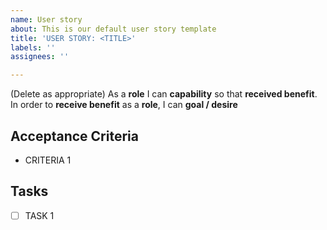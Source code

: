 ```yaml
---
name: User story
about: This is our default user story template
title: 'USER STORY: <TITLE>'
labels: ''
assignees: ''

---
```


(Delete as appropriate)
As a **role** I can **capability** so that **received benefit**.
In order to **receive benefit** as a **role**, I can **goal / desire**

## Acceptance Criteria
* CRITERIA 1

## Tasks
- [ ] TASK 1
